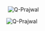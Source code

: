 <!---
- 👋 Hi, I’m @Q-prajwal
- 👀 I’m interested in ...
- 🌱 I’m currently learning ...
- 💞️ I’m looking to collaborate on ...
- 📫 How to reach me ...


Q-prajwal/Q-prajwal is a ✨ special ✨ repository because its `README.md` (this file) appears on your GitHub profile.
You can click the Preview link to take a look at your changes.
--->
<p>&nbsp;<img align="center" src="https://github-readme-stats.vercel.app/api?username=Q-Prajwal&show_icons=true&locale=en" alt="Q-Prajwal" /></p>

<p><img align="center" src="https://github-readme-streak-stats.herokuapp.com/?user=Q-Prajwal&" alt="Q-Prajwal" /></p>

